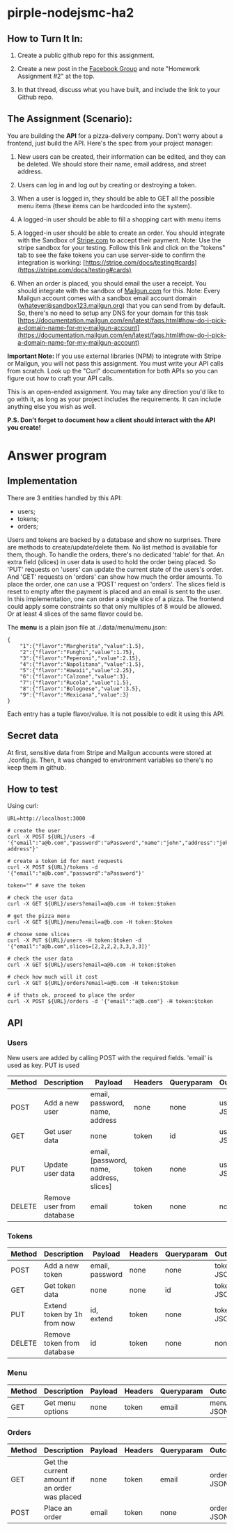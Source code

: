 # pirple-nodejsmc-ha2 

## How to Turn It In:

1. Create a public github repo for this assignment. 

2. Create a new post in the [Facebook Group](https://www.facebook.com/groups/1282717078530848/)  and note "Homework Assignment #2" at the top.

3. In that thread, discuss what you have built, and include the link to your Github repo. 

## The Assignment (Scenario):

You are building the **API** for a pizza-delivery company. Don't worry about a frontend, just build the API. Here's the spec from your project manager:

1. New users can be created, their information can be edited, and they can be deleted. We should store their name, email address, and street address.

2. Users can log in and log out by creating or destroying a token.

3. When a user is logged in, they should be able to GET all the possible menu items (these items can be hardcoded into the system). 

4. A logged-in user should be able to fill a shopping cart with menu items

5. A logged-in user should be able to create an order. You should integrate with the Sandbox of [Stripe.com](https://stripe.com/) to accept their payment. Note: Use the stripe sandbox for your testing. Follow this link and click on the "tokens" tab to see the fake tokens you can use server-side to confirm the integration is working: [https://stripe.com/docs/testing#cards](https://stripe.com/docs/testing#cards)

6. When an order is placed, you should email the user a receipt. You should integrate with the sandbox of [Mailgun.com](http://mailgun.com/) for this. Note: Every Mailgun account comes with a sandbox email account domain (whatever@sandbox123.mailgun.org) that you can send from by default. So, there's no need to setup any DNS for your domain for this task [https://documentation.mailgun.com/en/latest/faqs.html#how-do-i-pick-a-domain-name-for-my-mailgun-account](https://documentation.mailgun.com/en/latest/faqs.html#how-do-i-pick-a-domain-name-for-my-mailgun-account)

**Important Note:** If you use external libraries (NPM) to integrate with Stripe or Mailgun, you will not pass this assignment. You must write your API calls from scratch. Look up the "Curl" documentation for both APIs so you can figure out how to craft your API calls. 

This is an open-ended assignment. You may take any direction you'd like to go with it, as long as your project includes the requirements. It can include anything else you wish as well. 

**P.S. Don't forget to document how a client should interact with the API you create!**

# Answer program

## Implementation

There are 3 entities handled by this API:
- users;
- tokens;
- orders;

Users and tokens are backed by a database and show no surprises. There are methods to
create/update/delete them. No list method is available for them, though.
To handle the orders, there's no dedicated 'table' for that. An extra field (slices) in user data 
is used to hold the order being placed. So 'PUT' requests on 'users' can update the current state
of the users's order. And 'GET' requests on 'orders' can show how much the order amounts.
To place the order, one can use a 'POST' request on 'orders'. The slices field is reset to empty after
the payment is placed and an email is sent to the user.
In this implementation, one can order a single slice of a pizza. The frontend could apply some constraints
so that only multiples of 8 would be allowed. Or at least 4 slices of the same flavor could be.

The **menu** is a plain json file at ./.data/menu/menu.json:
```
{
	"1":{"flavor":"Margherita","value":1.5},
	"2":{"flavor":"Funghi","value":1.75},
	"3":{"flavor":"Peperoni","value":2.15},
	"4":{"flavor":"Napolitana","value":1.5},
	"5":{"flavor":"Hawaii","value":2.25},
	"6":{"flavor":"Calzone","value":3},
	"7":{"flavor":"Rucola","value":1.5},
	"8":{"flavor":"Bolognese","value":3.5},
	"9":{"flavor":"Mexicana","value":3}
}
```
Each entry has a tuple flavor/value. It is not possible to edit it using this API.

## Secret data

At first, sensitive data from Stripe and Mailgun accounts were stored at ./config.js. Then, it was
changed to environment variables so there's no keep them in github.

## How to test

Using curl:

```
URL=http://localhost:3000

# create the user
curl -X POST ${URL}/users -d '{"email":"a@b.com","password":"aPassword","name":"john","address":"john address"}'

# create a token id for next requests
curl -X POST ${URL}/tokens -d '{"email":"a@b.com","password":"aPassword"}'

token="" # save the token

# check the user data
curl -X GET ${URL}/users?email=a@b.com -H token:$token

# get the pizza menu
curl -X GET ${URL}/menu?email=a@b.com -H token:$token

# choose some slices
curl -X PUT ${URL}/users -H token:$token -d '{"email":"a@b.com",slices=[2,2,2,2,3,3,3,3]}'

# check the user data
curl -X GET ${URL}/users?email=a@b.com -H token:$token

# check how much will it cost
curl -X GET ${URL}/orders?email=a@b.com -H token:$token

# if thats ok, proceed to place the order
curl -X POST ${URL}/orders -d '{"email":"a@b.com"} -H token:$token
```


## API

### Users

New users are added by calling POST with the required fields. 'email' is used as key.
PUT is used 

| Method | Description | Payload | Headers | Queryparam | Outcome |
|----------|---------------------------|--------------------------------------------------------------------|---------|-------------|--------------------|
| POST | Add a new user | email, password, name, address | none | none | user JSON |
| GET | Get user data | none | token | id | user JSON |
| PUT | Update user data| email, [password, name, address, slices] | token | none | user JSON |
| DELETE | Remove user from database | email | token | none | none |


### Tokens

| Method | Description | Payload | Headers | Queryparam | Outcome |
|----------|---------------------------|--------------------------------------------------------------------|---------|-------------|--------------------|
| POST | Add a new token | email, password | none | none | token JSON |
| GET | Get token data | none | none | id | token JSON |
| PUT | Extend token by 1h from now | id, extend | token | none | token JSON |
| DELETE | Remove token from database | id | token | none | none |

### Menu

| Method | Description | Payload | Headers | Queryparam | Outcome |
|----------|---------------------------|--------------------------------------------------------------------|---------|-------------|--------------------|
| GET | Get menu options | none | token | email | menu JSON |

### Orders

| Method | Description | Payload | Headers | Queryparam | Outcome |
|----------|---------------------------|--------------------------------------------------------------------|---------|-------------|--------------------|
| GET | Get the current amount if an order was placed | none | token | email | order JSON |
| POST | Place an order | email | token | none | order JSON |